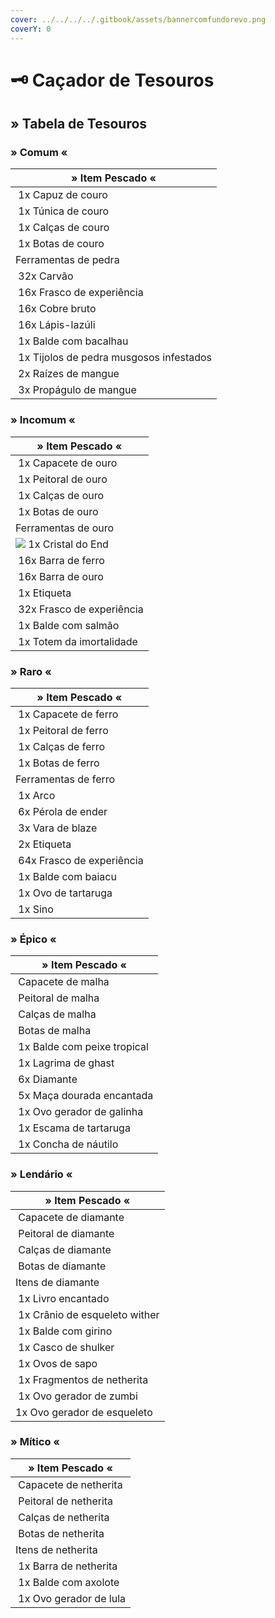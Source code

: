 ```yaml
---
cover: ../../../../.gitbook/assets/bannercomfundorevo.png
coverY: 0
---
```


# 🗝 Caçador de Tesouros

## &#x20;

## » Tabela de Tesouros

### » Comum «

| » Item Pescado «                                                                                                          |
| ------------------------------------------------------------------------------------------------------------------------- |
| <img src="../../../../.gitbook/assets/image (35).png" alt="" data-size="line"> 1x Capuz de couro                          |
| <img src="../../../../.gitbook/assets/image (40).png" alt="" data-size="line"> 1x Túnica de couro                         |
| <img src="../../../../.gitbook/assets/image (29).png" alt="" data-size="line"> 1x Calças de couro                         |
| <img src="../../../../.gitbook/assets/image (43).png" alt="" data-size="line"> 1x Botas de couro                          |
| Ferramentas de pedra                                                                                                      |
| <img src="../../../../.gitbook/assets/image (5) (1).png" alt="" data-size="line"> 32x Carvão                              |
| <img src="../../../../.gitbook/assets/image (8) (1).png" alt="" data-size="line"> 16x Frasco de experiência               |
| <img src="../../../../.gitbook/assets/image (4) (3).png" alt="" data-size="line"> 16x Cobre bruto                         |
| <img src="../../../../.gitbook/assets/image (10) (1).png" alt="" data-size="line"> 16x Lápis-lazúli                       |
| <img src="../../../../.gitbook/assets/image (9) (1).png" alt="" data-size="line"> 1x Balde com bacalhau                   |
| <img src="../../../../.gitbook/assets/image (1) (1).png" alt="" data-size="line"> 1x Tijolos de pedra musgosos infestados |
| <img src="../../../../.gitbook/assets/image (7) (3).png" alt="" data-size="line"> 2x Raízes de mangue                     |
| <img src="../../../../.gitbook/assets/image (3) (1).png" alt="" data-size="line"> 3x Propágulo de mangue                  |

### » Incomum «

| » Item Pescado «                                                                                            |
| ----------------------------------------------------------------------------------------------------------- |
| <img src="../../../../.gitbook/assets/image (41).png" alt="" data-size="line"> 1x Capacete de ouro          |
| <img src="../../../../.gitbook/assets/image (34) (1).png" alt="" data-size="line"> 1x Peitoral de ouro      |
| <img src="../../../../.gitbook/assets/image (6) (1).png" alt="" data-size="line"> 1x Calças de ouro         |
| <img src="../../../../.gitbook/assets/image (28).png" alt="" data-size="line"> 1x Botas de ouro             |
| Ferramentas de ouro                                                                                         |
| ![](<../../../../.gitbook/assets/image (23).png>) 1x Cristal do End                                         |
| <img src="../../../../.gitbook/assets/image (42).png" alt="" data-size="line"> 16x Barra de ferro           |
| <img src="../../../../.gitbook/assets/image (14).png" alt="" data-size="line"> 16x Barra de ouro            |
| <img src="../../../../.gitbook/assets/image (16).png" alt="" data-size="line"> 1x Etiqueta                  |
| <img src="../../../../.gitbook/assets/image (8) (1).png" alt="" data-size="line"> 32x Frasco de experiência |
| <img src="../../../../.gitbook/assets/image (33).png" alt="" data-size="line"> 1x Balde com salmão          |
| <img src="../../../../.gitbook/assets/image (19).png" alt="" data-size="line"> 1x Totem da imortalidade     |

### » Raro «

| » Item Pescado «                                                                                            |
| ----------------------------------------------------------------------------------------------------------- |
| <img src="../../../../.gitbook/assets/image (7) (1).png" alt="" data-size="line"> 1x Capacete de ferro      |
| <img src="../../../../.gitbook/assets/image (32).png" alt="" data-size="line"> 1x Peitoral de ferro         |
| <img src="../../../../.gitbook/assets/image (31) (1).png" alt="" data-size="line"> 1x Calças de ferro       |
| <img src="../../../../.gitbook/assets/image (39).png" alt="" data-size="line"> 1x Botas de ferro            |
| Ferramentas de ferro                                                                                        |
| <img src="../../../../.gitbook/assets/image (10).png" alt="" data-size="line"> 1x Arco                      |
| <img src="../../../../.gitbook/assets/image (13).png" alt="" data-size="line"> 6x Pérola de ender           |
| <img src="../../../../.gitbook/assets/image (52).png" alt="" data-size="line"> 3x Vara de blaze             |
| <img src="../../../../.gitbook/assets/image (16).png" alt="" data-size="line"> 2x Etiqueta                  |
| <img src="../../../../.gitbook/assets/image (8) (1).png" alt="" data-size="line"> 64x Frasco de experiência |
| <img src="../../../../.gitbook/assets/image (49).png" alt="" data-size="line"> 1x Balde com baiacu          |
|  <img src="../../../../.gitbook/assets/image (50).png" alt="" data-size="line"> 1x Ovo de tartaruga         |
| <img src="../../../../.gitbook/assets/image (11).png" alt="" data-size="line"> 1x Sino                      |

### » Épico «

| » Item Pescado «                                                                                           |
| ---------------------------------------------------------------------------------------------------------- |
| <img src="../../../../.gitbook/assets/image (42) (1).png" alt="" data-size="line"> Capacete de malha       |
| <img src="../../../../.gitbook/assets/image (44).png" alt="" data-size="line"> Peitoral de malha           |
| <img src="../../../../.gitbook/assets/image (5) (2).png" alt="" data-size="line"> Calças de malha          |
| <img src="../../../../.gitbook/assets/image (4) (1).png" alt="" data-size="line"> Botas de malha           |
| <img src="../../../../.gitbook/assets/image (48).png" alt="" data-size="line"> 1x Balde com peixe tropical |
| <img src="../../../../.gitbook/assets/image (9).png" alt="" data-size="line"> 1x Lagrima de ghast          |
| <img src="../../../../.gitbook/assets/image (26).png" alt="" data-size="line"> 6x Diamante                 |
| <img src="../../../../.gitbook/assets/image (34).png" alt="" data-size="line"> 5x Maça dourada encantada   |
|  <img src="../../../../.gitbook/assets/image (6).png" alt="" data-size="line"> 1x Ovo gerador de galinha   |
| <img src="../../../../.gitbook/assets/image (53).png" alt="" data-size="line"> 1x Escama de tartaruga      |
| <img src="../../../../.gitbook/assets/image (7).png" alt="" data-size="line"> 1x Concha de náutilo         |

### » Lendário «

| » Item Pescado «                                                                                             |
| ------------------------------------------------------------------------------------------------------------ |
| <img src="../../../../.gitbook/assets/image (2) (3).png" alt="" data-size="line"> Capacete de diamante       |
| <img src="../../../../.gitbook/assets/image (26) (1).png" alt="" data-size="line"> Peitoral de diamante      |
| <img src="../../../../.gitbook/assets/image (27).png" alt="" data-size="line"> Calças de diamante            |
| <img src="../../../../.gitbook/assets/image (30) (1).png" alt="" data-size="line"> Botas de diamante         |
| Itens de diamante                                                                                            |
| <img src="../../../../.gitbook/assets/image (15).png" alt="" data-size="line"> 1x Livro encantado            |
| <img src="../../../../.gitbook/assets/image (21).png" alt="" data-size="line"> 1x Crânio de esqueleto wither |
| <img src="../../../../.gitbook/assets/image (18).png" alt="" data-size="line"> 1x Balde com girino           |
| <img src="../../../../.gitbook/assets/image (25).png" alt="" data-size="line"> 1x Casco de shulker           |
| <img src="../../../../.gitbook/assets/image (47).png" alt="" data-size="line"> 1x Ovos de sapo               |
| <img src="../../../../.gitbook/assets/image (46).png" alt="" data-size="line"> 1x Fragmentos de netherita    |
| <img src="../../../../.gitbook/assets/image (2).png" alt="" data-size="line"> 1x Ovo gerador de zumbi        |
| <img src="../../../../.gitbook/assets/image (30).png" alt="" data-size="line">1x Ovo gerador de esqueleto    |

### » Mítico «

| » Item Pescado «                                                                                         |
| -------------------------------------------------------------------------------------------------------- |
| <img src="../../../../.gitbook/assets/image (36).png" alt="" data-size="line"> Capacete de netherita     |
| <img src="../../../../.gitbook/assets/image (8) (2).png" alt="" data-size="line"> Peitoral de netherita  |
| <img src="../../../../.gitbook/assets/image (38).png" alt="" data-size="line"> Calças de netherita       |
| <img src="../../../../.gitbook/assets/image (1) (3).png" alt="" data-size="line"> Botas de netherita     |
| Itens de netherita                                                                                       |
| <img src="../../../../.gitbook/assets/image.png" alt="" data-size="line"> 1x Barra de netherita          |
| <img src="../../../../.gitbook/assets/image (5).png" alt="" data-size="line"> 1x Balde com axolote       |
| <img src="../../../../.gitbook/assets/image (1) (4).png" alt="" data-size="line"> 1x Ovo gerador de lula |
